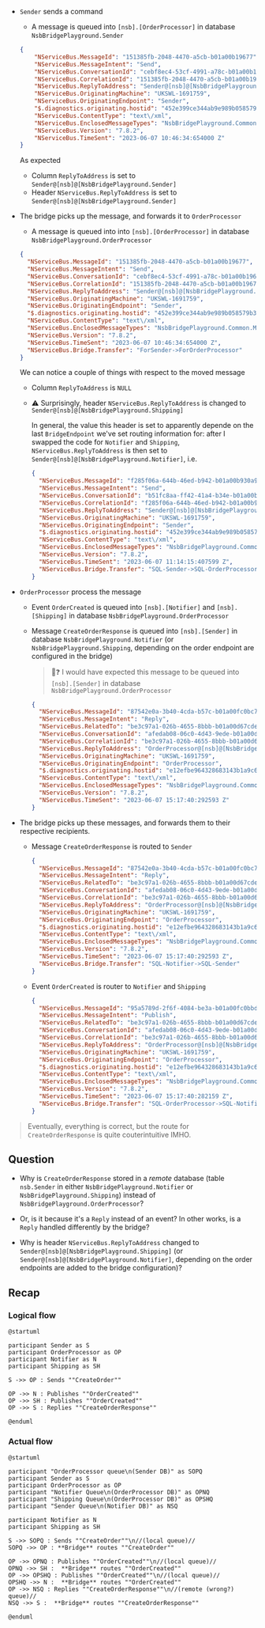 - `Sender` sends a command

  - A message is queued into `[nsb].[OrderProcessor]` in database `NsbBridgePlayground.Sender`
  
  ```json
  {
      "NServiceBus.MessageId": "151385fb-2048-4470-a5cb-b01a00b19677",
      "NServiceBus.MessageIntent": "Send",
      "NServiceBus.ConversationId": "cebf8ec4-53cf-4991-a78c-b01a00b19679",
      "NServiceBus.CorrelationId": "151385fb-2048-4470-a5cb-b01a00b19677",
      "NServiceBus.ReplyToAddress": "Sender@[nsb]@[NsbBridgePlayground.Sender]",
      "NServiceBus.OriginatingMachine": "UKSWL-1691759",
      "NServiceBus.OriginatingEndpoint": "Sender",
      "$.diagnostics.originating.hostid": "452e399ce344ab9e989b058579b3d026",
      "NServiceBus.ContentType": "text\/xml",
      "NServiceBus.EnclosedMessageTypes": "NsbBridgePlayground.Common.Messages.Commands.CreateOrder, NsbBridgePlayground.Common, Version=1.0.0.0, Culture=neutral, PublicKeyToken=null",
      "NServiceBus.Version": "7.8.2",
      "NServiceBus.TimeSent": "2023-06-07 10:46:34:654000 Z"
  }
  ```

  As expected
  
  - Column `ReplyToAddress` is set to `Sender@[nsb]@[NsbBridgePlayground.Sender]` 
  - Header `NServiceBus.ReplyToAddress` is set to `Sender@[nsb]@[NsbBridgePlayground.Sender]` 
  
- The bridge picks up the message, and forwards it to `OrderProcessor`

  - A message is queued into into `[nsb].[OrderProcessor]` in database `NsbBridgePlayground.OrderProcessor`
  
  ```json
  {
    "NServiceBus.MessageId": "151385fb-2048-4470-a5cb-b01a00b19677",
    "NServiceBus.MessageIntent": "Send",
    "NServiceBus.ConversationId": "cebf8ec4-53cf-4991-a78c-b01a00b19679",
    "NServiceBus.CorrelationId": "151385fb-2048-4470-a5cb-b01a00b19677",
    "NServiceBus.ReplyToAddress": "Sender@[nsb]@[NsbBridgePlayground.Shipping]",
    "NServiceBus.OriginatingMachine": "UKSWL-1691759",
    "NServiceBus.OriginatingEndpoint": "Sender",
    "$.diagnostics.originating.hostid": "452e399ce344ab9e989b058579b3d026",
    "NServiceBus.ContentType": "text\/xml",
    "NServiceBus.EnclosedMessageTypes": "NsbBridgePlayground.Common.Messages.Commands.CreateOrder, NsbBridgePlayground.Common, Version=1.0.0.0, Culture=neutral, PublicKeyToken=null",
    "NServiceBus.Version": "7.8.2",
    "NServiceBus.TimeSent": "2023-06-07 10:46:34:654000 Z",
    "NServiceBus.Bridge.Transfer": "ForSender->ForOrderProcessor"
  }
  ```
  
  We can notice a couple of things with respect to the moved message
  
  - Column `ReplyToAddress` is `NULL`
  - ⚠️ Surprisingly, header `NServiceBus.ReplyToAddress` is changed to `Sender@[nsb]@[NsbBridgePlayground.Shipping]`
  
    In general, the value this header is set to apparently depende on the last `BridgeEndpoint` we've set routing information for: after I swapped the code for `Notifier` and `Shipping`, `NServiceBus.ReplyToAddress` is then set to `Sender@[nsb]@[NsbBridgePlayground.Notifier]`, i.e.
    
    ```json
    {
      "NServiceBus.MessageId": "f285f06a-644b-46ed-b942-b01a00b930a9",
      "NServiceBus.MessageIntent": "Send",
      "NServiceBus.ConversationId": "b51fc8aa-ff42-41a4-b34e-b01a00b930aa",
      "NServiceBus.CorrelationId": "f285f06a-644b-46ed-b942-b01a00b930a9",
      "NServiceBus.ReplyToAddress": "Sender@[nsb]@[NsbBridgePlayground.Notifier]",
      "NServiceBus.OriginatingMachine": "UKSWL-1691759",
      "NServiceBus.OriginatingEndpoint": "Sender",
      "$.diagnostics.originating.hostid": "452e399ce344ab9e989b058579b3d026",
      "NServiceBus.ContentType": "text\/xml",
      "NServiceBus.EnclosedMessageTypes": "NsbBridgePlayground.Common.Messages.Commands.CreateOrder, NsbBridgePlayground.Common, Version=1.0.0.0, Culture=neutral, PublicKeyToken=null",
      "NServiceBus.Version": "7.8.2",
      "NServiceBus.TimeSent": "2023-06-07 11:14:15:407599 Z",
      "NServiceBus.Bridge.Transfer": "SQL-Sender->SQL-OrderProcessor"
    }
    ```
  
- `OrderProcessor` process the message

  - Event `OrderCreated` is queued into `[nsb].[Notifier]` and `[nsb].[Shipping]` in database `NsbBridgePlayground.OrderProcessor`
  - Message `CreateOrderResponse` is queued into `[nsb].[Sender]` in database `NsbBridgePlayground.Notifier` (or `NsbBridgePlayground.Shipping`, depending on the order endpoint are configured in the bridge)
  
    > 🤔❓ I would have expected this message to be queued into `[nsb].[Sender]` in database `NsbBridgePlayground.OrderProcessor`
    
    ```json
    {
      "NServiceBus.MessageId": "87542e0a-3b40-4cda-b57c-b01a00fc0bc7",
      "NServiceBus.MessageIntent": "Reply",
      "NServiceBus.RelatedTo": "be3c97a1-026b-4655-8bbb-b01a00d67cde",
      "NServiceBus.ConversationId": "afedab08-06c0-4d43-9ede-b01a00d67cdf",
      "NServiceBus.CorrelationId": "be3c97a1-026b-4655-8bbb-b01a00d67cde",
      "NServiceBus.ReplyToAddress": "OrderProcessor@[nsb]@[NsbBridgePlayground.OrderProcessor]",
      "NServiceBus.OriginatingMachine": "UKSWL-1691759",
      "NServiceBus.OriginatingEndpoint": "OrderProcessor",
      "$.diagnostics.originating.hostid": "e12efbe964328683143b1a9c66cbeb0d",
      "NServiceBus.ContentType": "text\/xml",
      "NServiceBus.EnclosedMessageTypes": "NsbBridgePlayground.Common.Messages.CreateOrderResponse, NsbBridgePlayground.Common, Version=1.0.0.0, Culture=neutral, PublicKeyToken=null",
      "NServiceBus.Version": "7.8.2",
      "NServiceBus.TimeSent": "2023-06-07 15:17:40:292593 Z"
    }
    ```
    
- The bridge picks up these messages, and forwards them to their respective recipients.

  - Message `CreateOrderResponse` is routed to `Sender`
  
    ```json
    {
      "NServiceBus.MessageId": "87542e0a-3b40-4cda-b57c-b01a00fc0bc7",
      "NServiceBus.MessageIntent": "Reply",
      "NServiceBus.RelatedTo": "be3c97a1-026b-4655-8bbb-b01a00d67cde",
      "NServiceBus.ConversationId": "afedab08-06c0-4d43-9ede-b01a00d67cdf",
      "NServiceBus.CorrelationId": "be3c97a1-026b-4655-8bbb-b01a00d67cde",
      "NServiceBus.ReplyToAddress": "OrderProcessor@[nsb]@[NsbBridgePlayground.Sender]",
      "NServiceBus.OriginatingMachine": "UKSWL-1691759",
      "NServiceBus.OriginatingEndpoint": "OrderProcessor",
      "$.diagnostics.originating.hostid": "e12efbe964328683143b1a9c66cbeb0d",
      "NServiceBus.ContentType": "text\/xml",
      "NServiceBus.EnclosedMessageTypes": "NsbBridgePlayground.Common.Messages.CreateOrderResponse, NsbBridgePlayground.Common, Version=1.0.0.0, Culture=neutral, PublicKeyToken=null",
      "NServiceBus.Version": "7.8.2",
      "NServiceBus.TimeSent": "2023-06-07 15:17:40:292593 Z",
      "NServiceBus.Bridge.Transfer": "SQL-Notifier->SQL-Sender"
    }
    
    ```
    
  - Event `OrderCreated` is router to `Notifier` and `Shipping`
  
    ```json
    {
      "NServiceBus.MessageId": "95a5789d-2f6f-4084-be3a-b01a00fc0bbd",
      "NServiceBus.MessageIntent": "Publish",
      "NServiceBus.RelatedTo": "be3c97a1-026b-4655-8bbb-b01a00d67cde",
      "NServiceBus.ConversationId": "afedab08-06c0-4d43-9ede-b01a00d67cdf",
      "NServiceBus.CorrelationId": "be3c97a1-026b-4655-8bbb-b01a00d67cde",
      "NServiceBus.ReplyToAddress": "OrderProcessor@[nsb]@[NsbBridgePlayground.Sender]",
      "NServiceBus.OriginatingMachine": "UKSWL-1691759",
      "NServiceBus.OriginatingEndpoint": "OrderProcessor",
      "$.diagnostics.originating.hostid": "e12efbe964328683143b1a9c66cbeb0d",
      "NServiceBus.ContentType": "text\/xml",
      "NServiceBus.EnclosedMessageTypes": "NsbBridgePlayground.Common.Messages.Events.OrderCreated, NsbBridgePlayground.Common, Version=1.0.0.0, Culture=neutral, PublicKeyToken=null",
      "NServiceBus.Version": "7.8.2",
      "NServiceBus.TimeSent": "2023-06-07 15:17:40:282159 Z",
      "NServiceBus.Bridge.Transfer": "SQL-OrderProcessor->SQL-Notifier"
    }
    ```

> Eventually, everything is correct, but the route for `CreateOrderResponse` is quite couterintuitive IMHO.

## Question

- Why is `CreateOrderResponse` stored in a _remote_ database (table `nsb.Sender` in either `NsbBridgePlayground.Notifier` or `NsbBridgePlayground.Shipping`) instead of `NsbBridgePlayground.OrderProcessor`?

- Or, is it because it's a `Reply` instead of an event? In other works, is a `Reply` handled differently by the bridge?

- Why is header `NServiceBus.ReplyToAddress` changed to `Sender@[nsb]@[NsbBridgePlayground.Shipping]` (or `Sender@[nsb]@[NsbBridgePlayground.Notifier]`, depending on the order endpoints are added to the bridge configuration)?


## Recap

### Logical flow

```puml
@startuml

participant Sender as S
participant OrderProcessor as OP
participant Notifier as N
participant Shipping as SH

S ->> OP : Sends ""CreateOrder""

OP ->> N : Publishes ""OrderCreated""
OP ->> SH : Publishes ""OrderCreated""
OP ->> S : Replies ""CreateOrderResponse""

@enduml
```

### Actual flow

```puml
@startuml

participant "OrderProcessor queue\n(Sender DB)" as SOPQ
participant Sender as S
participant OrderProcessor as OP
participant "Notifier Queue\n(OrderProcessor DB)" as OPNQ
participant "Shipping Queue\n(OrderProcessor DB)" as OPSHQ
participant "Sender Queue\n(Notifier DB)" as NSQ

participant Notifier as N
participant Shipping as SH

S ->> SOPQ : Sends ""CreateOrder""\n//(local queue)//
SOPQ ->> OP : **Bridge** routes ""CreateOrder""

OP ->> OPNQ : Publishes ""OrderCreated""\n//(local queue)//
OPNQ ->> SH :  **Bridge** routes ""OrderCreated""
OP ->> OPSHQ : Publishes ""OrderCreated""\n//(local queue)//
OPSHQ ->> N :  **Bridge** routes ""OrderCreated""
OP ->> NSQ : Replies ""CreateOrderResponse""\n//(remote (wrong?) queue)//
NSQ ->> S :  **Bridge** routes ""CreateOrderResponse""

@enduml
```
